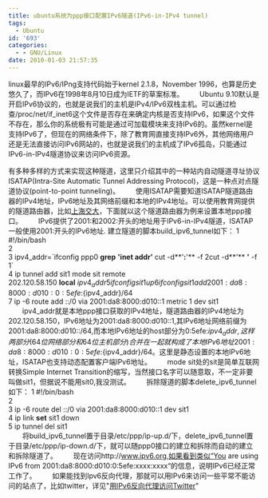 ```yaml
---
title: ubuntu系统为ppp接口配置IPv6隧道(IPv6-in-IPv4 tunnel)
tags:
  - Ubuntu
id: '693'
categories:
  - - GNU/Linux
date: 2010-01-03 21:57:35
---
```


linux最早的IPv6/IPng支持代码始于kernel 2.1.8，November 1996，也算是历史悠久了，而IPv6在1998年8月10日成为IETF的草案标准。
　　Ubuntu 9.10默认是开启IPv6协议的，也就是说我们的主机是IPv4/IPv6双栈主机。可以通过检查/proc/net/if_inet6这个文件是否存在来确定内核是否支持IPv6，如果这个文件不存在，那么你的系统极有可能是通过可加载模块来支持IPv6的。虽然kernel是支持IPv6了，但现在的网络条件下，除了教育网直接支持IPv6外，其他网络用户还是无法直接访问IPv6网站的，也就是说我们的主机成了IPv6孤岛，只能通过IPv6-in-IPv4隧道协议来访问IPv6资源。
<!-- more -->
有多种多样的方式来实现这种隧道，这里只介绍其中的一种站内自动隧道寻址协议ISATAP(Intra-Site Automatic Tunnel Addressing Protocol)，这是一种点对点隧道协议(point-to-point tunneling)。
　　使用ISATAP需要知道ISATAP隧道路由器的IPv4地址，IPv6地址及其网络前缀和本地的IPv4地址。可以使用教育网提供的隧道路由器，比如[上海交大](http://ipv6.sjtu.edu.cn/news/041231.php)，下面就以这个隧道路由器为例来设置本地ppp接口。
　　IPv6提供了2001:和2002:开头的地址用于IPv6-in-IPv4隧道，ISATAP一般使用2001:开头的IPv6地址.
建立隧道的脚本build_ipv6_tunnel如下：
1 #!/bin/bash  
2  
3 ipv4_addr\=\`ifconfig ppp0  **grep** **'**inet addr**'**  cut -d**'**:**'** -f 2cut -d**'** **'** -f 1\`  
4 ip tunnel add sit1 mode sit remote 202.120.58.150 **local** ${ipv4_addr}  
5 ifconfig sit1 up  
6 ifconfig sit1 add 2001:da8:8000:d010:0:5efe:${ipv4_addr}/64  
7 ip \-6 route add ::/0 via 2001:da8:8000:d010::1 metric 1 dev sit1  
　　ipv4_addr就是本地ppp接口获取的IPv4地址，隧道路由器的IPv4地址为202.120.58.150，IPv6地址为2001:da8:8000:d010::1,其IPv6地址网络前缀为2001:da8:8000:d010::/64,而本地IPv6地址的host部分为0:5efe:${ipv4_addr},这样两部分(64位网络部分和64位主机部分)合并在一起就构成了本地IPv6地址2001:da8:8000:d010:0:5efe:${ipv4_addr}/64。这里是静态设置的本地IPv6地址，ISATAP也支持动态配置客户端IPv6地址。
　　mode sit处的sit是简单互联网转换Simple Internet Transition的缩写，当然接口名字可以随意取，不一定非要叫做sit1，但据说不能用sit0,我没测试。
　　拆除隧道的脚本delete_ipv6_tunnel如下：
1 #!/bin/bash  
2  
3 ip \-6 route del ::/0 via 2001:da8:8000:d010::1 dev sit1  
4 ip link **set** sit1 down  
5 ip tunnel del sit1  
　　将build_ipv6_tunnel置于目录/etc/ppp/ip-up.d/下，delete_ipv6_tunnel置于目录/etc/ppp/ip-down.d/下，就可以随ppp0接口的建立和拆除而自动的建立和拆除隧道了。
　　现在访问http://www.ipv6.org,如果看到类似“You are using IPv6 from 2001:da8:8000:d010:0:5efe:xxxx:xxxx“的信息，说明IPv6已经正常工作了。
　　如果能找到Ipv6反向代理，那就可以用IPv6来访问一些平常不能访问的站点了，比如twitter，详见"[用IPv6反向代理访问Twitter](http://internet.solidot.org/article.pl?sid=09/12/09/0347210&tid=48)"